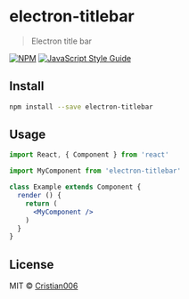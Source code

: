 # electron-titlebar

> Electron title bar

[![NPM](https://img.shields.io/npm/v/electron-titlebar.svg)](https://www.npmjs.com/package/electron-titlebar) [![JavaScript Style Guide](https://img.shields.io/badge/code_style-standard-brightgreen.svg)](https://standardjs.com)

## Install

```bash
npm install --save electron-titlebar
```

## Usage

```jsx
import React, { Component } from 'react'

import MyComponent from 'electron-titlebar'

class Example extends Component {
  render () {
    return (
      <MyComponent />
    )
  }
}
```

## License

MIT © [Cristian006](https://github.com/Cristian006)
